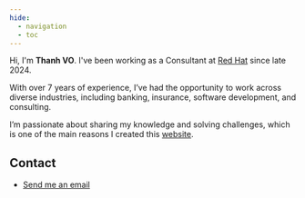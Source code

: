 ```yaml
---
hide:
  - navigation
  - toc
---
```


Hi, I'm **Thanh VO**. I've been working as a Consultant at [Red Hat](https://www.redhat.com) since late 2024. 

With over 7 years of experience, I’ve had the opportunity to work across diverse industries, including banking, insurance, software development, and consulting.

I’m passionate about sharing my knowledge and solving challenges, which is one of the main reasons I created this [website](https://ht-vo.github.io).

## Contact

- [Send me an email](mailto:hello@htvo.fr)